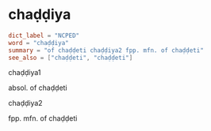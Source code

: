 # chaḍḍiya

``` toml
dict_label = "NCPED"
word = "chaḍḍiya"
summary = "of chaḍḍeti chaḍḍiya2 fpp. mfn. of chaḍḍeti"
see_also = ["chaḍḍeti", "chaḍḍeti"]
```

chaḍḍiya1

absol. of chaḍḍeti

chaḍḍiya2

fpp. mfn. of chaḍḍeti

